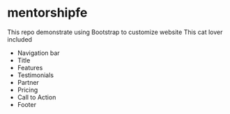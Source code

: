 # mentorshipfe
This repo demonstrate using Bootstrap to customize website
This cat lover included
- Navigation bar
- Title
- Features
- Testimonials
- Partner
- Pricing
- Call to Action
- Footer
